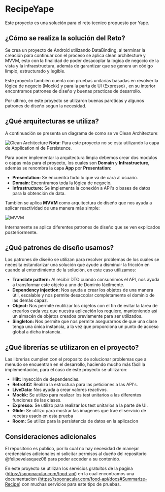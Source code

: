 # RecipeYape
Este proyecto es una solución para el reto tecnico propuesto por Yape.

## ¿Cómo se realiza la solución del Reto?

Se crea un proyecto de Android utilizando DataBinding, al terminar la creación para continuar con el proceso se aplica clean architecture y MVVM, esto con la finalidad de poder desacoplar la lógica de negocio de la vista y la infraestructura, además de garantizar que se genera un código limpio, estructurado y legible.

Este proyecto también cuenta con pruebas unitarias basadas en resolver la lógica de negocio (Mockk) y para la parta de UI (Expresso) , en su interior encontramos patrones de diseño y buenas practicas de desarrollo.

Por ultimo, en este proyecto se utilzaron buenas parcticas y algunos patrones de diseño segun la necesidad.


## ¿Qué arquitecturas se utiliza?

A continuación se presenta un diagrama de como se ve Clean Architecture:

![Clean Architecture](https://mahedee.net/assets/images/posts/2021/clean.png)
**Nota:** Para este proyecto no se esta utilizando la capa de Application ni de Persistence.

Para poder implementar la arquitectura limpia debemos crear dos modulos o capas más para el proyecto, los cuales son **Domain** y **Infrastructure**, además se renombra la capa **App** por **Presentation**:
* **Presentation:** Se encuentra todo lo que va de cara al usuario.
* **Domain:** Encontramos toda la lógica de negocio.
* **Infrastructure:** Se implementa la conexión a API's o bases de datos para la obtención de data.

También se aplica **MVVM** como arquitectura de diseño que nos ayuda a aplicar reactividad de una manera más simple:

![MVVM](https://www.adictosaltrabajo.com/wp-content/uploads/2020/06/MVVMPattern.png)

Internamente se aplica diferentes patrones de diseño que se ven explicados posteriormente.

## ¿Qué patrones de diseño usamos?

Los patrones de diseño se utilizan para resolver problemas de los cuales se necesita estandarizar una solución que ayude a disminuir la fricción en cuando al entendimiento de la solución, en este caso utilizamos:

* **Translate pattern:** Al recibir DTO cuando consumimos el API, nos ayuda a transformar este objeto a uno de Dominio fácilmente.
* **Dependency injection:** Nos ayuda a crear los objetos de una manera útil, escalable y nos permite desacoplar completamente el dominio de las demás capaz.
* **Object:** Nos permite reutilizar los objetos con el fin de evitar la tarea de crearlos cada vez que nuestra aplicación los requiere, manteniendo así un almacén de objetos creados previamente para ser utilizados.
* **Singleton:** Nos permite que nos permite asegurarnos de que una clase tenga una única instancia, a la vez que proporciona un punto de acceso global a dicha instancia.

## ¿Qué librerías se utilizaron en el proyecto?

Las librerias cumplen con el proposito de solucionar problemas que a menudo se encuentran en el desarrollo, haciendo mucho más fácil la implementación, para el caso de este proyecto se utilizaron:

* **Hilt:** Inyección de dependencias.
* **Retrofit2:** Realiza la estructura para las peticiones a las API's.
* **LiveData:** Nos ayuda a crear valores reactivos.
* **Mockk:** Se utilizo para realizar los test unitarios a las diferentes funciones de las clases.
* **Expresso:** Se utilizo para realizar los test unitarios a la parte de UI.
* **Glide:** Se utilizo para mostrar las imagenes que trae el servicio de recetas usado en esta prueba
* **Room:** Se utiliza para la persistencia de datos en la aplicacion

## Consideraciones adicionales

El repositorio es publico, por lo cual no hay necesidad de manejar credenciales adicionales ni solicitar permisos al dueño del repositorio @felipevelasquez08 para poder acceder a su contenido.

En este proyecto se utilizan los servicios gratuitos de la pagina  (https://spoonacular.com/food-api) en la cual encontramos una documentacion (https://spoonacular.com/food-api/docs#Summarize-Recipe) con muchas servicios para este tipo de pruebas.

